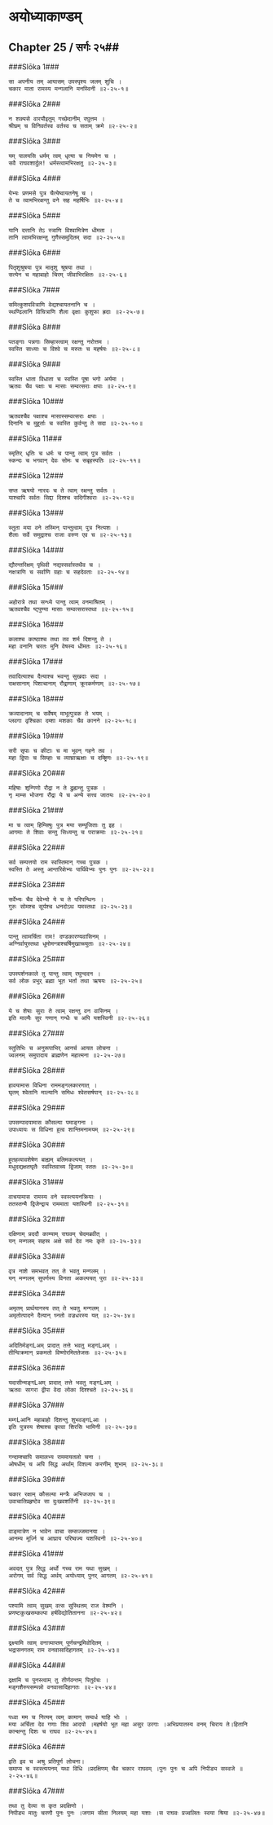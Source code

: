 अयोध्याकाण्डम्
===============================


## Chapter 25  / सर्गः २५##


###Slōka 1###


    सा अपनीय तम् आयासम् उपस्पृश्य जलम् शुचि ।
    चकार माता रामस्य मन्गलानि मनस्विनी ॥२-२५-१॥


###Slōka 2###


    न शक्यसे वारयौइतुम् गच्छेदानीम् रघुत्तम ।
    श्रीघ्रम् च विनिवर्तस्व वर्तस्व च सताम् क्रमे ॥२-२५-२॥


###Slōka 3###


    यम् पालयसि धर्मम् त्वम् धृत्या च नियमेन च ।
    सवै राघवशार्दुल! धर्मस्त्वामभिरक्षतु ॥२-२५-३॥


###Slōka 4###


    येभ्यः प्रणमसे पुत्र चैत्येष्वायतनेषु च ।
    ते च त्वामभिरक्षन्तु वने सह महर्षिभिः ॥२-२५-४॥


###Slōka 5###


    यानि दत्तानि तेऽ स्त्राणि विश्वामित्रेण धीमता ।
    तानि त्वामभिरक्षन्तु गुणैस्समुदितम् सदा ॥२-२५-५॥


###Slōka 6###


    पितृशुश्रुषया पुत्र मातृशु श्रूषया तथा ।
    सत्येन च महाबाहो चिरम् जीवाभिरक्षितः ॥२-२५-६॥


###Slōka 7###


    समित्कुशपवित्राणि वेद्यश्चायतनानि च ।
    स्थण्ढिलानि विचित्राणि शैला वृक्षाः कुशुफा ह्रदाः ॥२-२५-७॥


###Slōka 8###


    पतङ्गाः पन्नगाः सिम्हास्त्वाम् रक्षन्तु नरोत्तम ।
    स्वस्ति साध्याः च विश्वे च मरुतः च महर्षयः ॥२-२५-८॥


###Slōka 9###


    स्वस्ति धाता विधाता च स्वस्ति पूषा भगो अर्यमा ।
    ऋतवः चैव पक्षाः च मासाः सम्वत्सराः क्षपाः ॥२-२५-९॥


###Slōka 10###


    ऋतवश्चैव पक्षाश्च मासास्सम्वत्सराः क्षपाः ।
    दिनानि च मुहूर्ताः च स्वस्ति कुर्वन्तु ते सदा ॥२-२५-१०॥


###Slōka 11###


    स्मृतिर् धृतिः च धर्मः च पान्तु त्वाम् पुत्र सर्वतः ।
    स्कन्दः च भगवान् देवः सोमः च सबृहस्पतिः ॥२-२५-११॥


###Slōka 12###


    सप्त ऋषयो नारदः च ते त्वाम् रक्षन्तु सर्वतः ।
    याश्चापि सर्वतः सिद्दा दिश्श्च सदिगीश्वराः ॥२-२५-१२॥


###Slōka 13###


    स्तुता मया वने तस्मिन् पान्तुत्वाम् पुत्र नित्यशः ।
    शैलाः सर्वे समुद्राश्च राजा वरुण एव च ॥२-२५-१३॥


###Slōka 14###


    द्यौरन्तरिक्षम् पृथिवी नद्यस्सर्वास्तथैव च ।
    नक्षत्राणि च सर्वाणि ग्रहाः च सहदेवताः ॥२-२५-१४॥


###Slōka 15###


    अहोरात्रे तथा सन्ध्ये पान्तु त्वाम् वनमाश्रितम् ।
    ऋतवश्चैव ष्ट्पुण्या मासाः सम्वत्सरास्तथा ॥२-२५-१५॥


###Slōka 16###


    कलाश्च काष्ठाश्च तथा तव शर्म दिशन्तु ते ।
    महा वनानि चरतः मुनि वेषस्य धीमतः ॥२-२५-१६॥


###Slōka 17###


    तवादित्याश्च दैत्याश्च भवन्तु सुखदाः सदा ।
    राक्षसानाम् पिशाचानाम् रौद्राणाम् क्रूरकर्मणाम् ॥२-२५-१७॥


###Slōka 18###


    क्रव्यादानाम् च सर्वेषम् माभूत्पुत्रक ते भयम् ।
    प्लवगा वृश्चिका दम्शा मशकाः चैव कानने ॥२-२५-१८॥


###Slōka 19###


    सरी सृपाः च कीटाः च मा भूवन् गहने तव ।
    महा द्विपाः च सिम्हाः च व्याघ्राऋक्षाः च दम्ष्ट्रिणः ॥२-२५-१९॥


###Slōka 20###


    महिषाः शृन्गिणो रौद्रा न ते द्रुह्यन्तु पुत्रक ।
    नृ माम्स भोजना रौद्रा ये च अन्ये सत्त्व जातयः ॥२-२५-२०॥


###Slōka 21###


    मा च त्वाम् हिम्सिषुः पुत्र मया सम्पूजिताः तु इह ।
    आगमाः ते शिवाः सन्तु सिध्यन्तु च पराक्रमाः ॥२-२५-२१॥


###Slōka 22###


    सर्व सम्पत्तयो राम स्वस्तिमान् गच्च पुत्रक ।
    स्वस्ति ते अस्तु आन्तरिक्षेभ्यः पार्थिवेभ्यः पुनः पुनः ॥२-२५-२२॥


###Slōka 23###


    सर्वेभ्यः चैव देवेभ्यो ये च ते परिपन्थिनः ।
    गुरुः सोमश्च सूर्यश्च धनदोऽथ यमस्तथा ॥२-२५-२३॥


###Slōka 24###


    पान्तु त्वामर्चिता राम! दण्डकारण्यवासिनम् ।
    अग्निर्वायुस्तथा धूमोमन्त्राश्चर्षिमुखाच्च्युताः ॥२-२५-२४॥


###Slōka 25###


    उपस्पर्शनकाले तु पान्तु त्वाम् रघुन्ददन ।
    सर्व लोक प्रभुर् ब्रह्मा भूत भर्ता तथा ऋषयः ॥२-२५-२५॥


###Slōka 26###


    ये च शेषाः सुराः ते त्वाम् रक्षन्तु वन वासिनम् ।
    इति माल्यैः सुर गणान् गन्धैः च अपि यशस्विनी ॥२-२५-२६॥


###Slōka 27###


    स्तुतिभिः च अनुरूपाभिर् आनर्च आयत लोचना ।
    ज्वलनम् समुपादाय ब्राह्मणेन महात्मना ॥२-२५-२७॥


###Slōka 28###


    हावयामास विधिना राममङ्गलकारणात् ।
    घृतम् श्वेतानि माल्यानि समिधः श्वेतसर्षपान् ॥२-२५-२८॥


###Slōka 29###


    उपसम्पादयामास कौसल्या पमाङ्गना ।
    उपाध्यायः स विधिना हुत्व शान्तिमनामयम् ॥२-२५-२९॥


###Slōka 30###


    हुतहव्यावशेषेण बाह्यम् बलिमकल्पयत् ।
    मधुदद्यक्षतघृतैः स्वस्तिवाच्य द्विजाम् स्ततः ॥२-२५-३०॥


###Slōka 31###


    वाचयामास रामस्य वने स्वस्त्ययनक्रियाः ।
    ततस्तन्मै द्विजेन्द्राय राममाता यशस्विनी ॥२-२५-३१॥


###Slōka 32###


    दक्षिणाम् प्रददौ काम्याम् राघवम् चेदमब्रवीत् ।
    यन् मन्गलम् सहस्र अक्षे सर्व देव नमः कृते ॥२-२५-३२॥


###Slōka 33###


    वृत्र नाशे समभवत् तत् ते भवतु मन्गलम् ।
    यन् मन्गलम् सुपर्णस्य विनता अकल्पयत् पुरा ॥२-२५-३३॥


###Slōka 34###


    अमृतम् प्रार्थयानस्य तत् ते भवतु मन्गलम् ।
    अमृतोत्पादने दैत्यान् घ्नतो वज्रधरस्य यत् ॥२-२५-३४॥


###Slōka 35###


    अदितिर्मङ्गLअम् प्रादात् तत्ते भवतु मङ्गLअम् ।
    तीन्विक्रमान् प्रकमतो विष्णोरमिततेजसः ॥२-२५-३५॥


###Slōka 36###


    यदासीन्मङ्गLअम् प्रादात् तत्ते भवतु मङ्गLअम् ।
    ऋतवः सागरा द्वीपा वेदा लोका दिश्श्चते ॥२-२५-३६॥


###Slōka 37###


    मम्गLआनि महाबाहो दिशन्तु शुभवङ्गLआः ।
    इति पुत्रस्य शेषाश्च कृत्वा शिरसि भामिनी ॥२-२५-३७॥


###Slōka 38###


    गन्दाम्श्चापि समालभ्य राममायतलो चना ।
    ओषधीम् च अपि सिद्ध अर्थाम् विशल्य करणीम् शुभाम् ॥२-२५-३८॥


###Slōka 39###


    चकार रक्षाम् कौसल्या मन्त्रैः अभिजजाप च ।
    उवाचातिप्रहृष्टेव सा दुःखवशर्तिनी ॥२-२५-३९॥


###Slōka 40###


    वाङ्मात्रेण न भावेन वाचा सम्सज्जमानया ।
    आनम्य मूर्ध्नि च आघ्राय परिष्वज्य यशस्विनी ॥२-२५-४०॥


###Slōka 41###


    अवदत् पुत्र सिद्ध अर्थो गच्च राम यथा सुखम् ।
    अरोगम् सर्व सिद्ध अर्थम् अयोध्याम् पुनर् आगतम् ॥२-२५-४१॥


###Slōka 42###


    पश्यामि त्वाम् सुखम् वत्स सुस्थितम् राज वेश्मनि ।
    प्रणष्टकुःखसम्कल्पा हर्षविद्योतितानना ॥२-२५-४२॥


###Slōka 43###


    द्रक्ष्यामि त्वाम् वनात्र्पाप्तम् पूर्णचन्द्रमिवोदितम् ।
    भद्रासनगतम् राम वनवासादिहागतम् ॥२-२५-४३॥


###Slōka 44###


    द्रक्षामि च पुनस्त्वाम् तु तीर्णवन्तम् पितुर्वचः ।
    मङ्गशैरुपसम्पन्नो वनवासादिहागतः ॥२-२५-४४॥


###Slōka 45###


    पध्वा मम च नित्यम् त्वम् कामान् सम्वर्ध याहि भोः ।
    मया अर्चिता देव गणाः शिव आदयो ।महर्षयो भूत महा असुर उरगाः ।अभिप्रयातस्य वनम् चिराय ते।हितानि कान्क्षन्तु दिशः च राघव ॥२-२५-४५॥


###Slōka 46###


    इति इव च अश्रु प्रतिपूर्ण लोचना।
    समाप्य च स्वस्त्ययनम् यथा विधि ।प्रदक्षिणम् चैव चकार राघवम् ।पुनः पुनः च अपि निपीड्य सस्वजे ॥२-२५-४६॥


###Slōka 47###


    तथा तु देव्या स कृत प्रदक्षिणो ।
    निपीड्य मातुः चरणौ पुनः पुनः ।जगाम सीता निलयम् महा यशाः ।स राघवः प्रज्वलितः स्वया श्रिया ॥२-२५-४७॥


